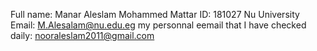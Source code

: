 Full name: Manar Aleslam Mohammed Mattar 
ID:  181027
Nu University Email:    M.Alesalam@nu.edu.eg 
my personnal eemail that I have checked daily: nooraleslam2011@gmail.com
